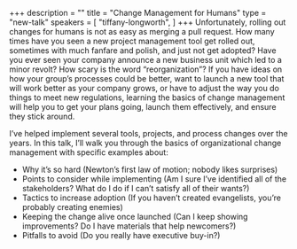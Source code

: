 +++
description = ""
title = "Change Management for Humans"
type = "new-talk"
speakers = [
        "tiffany-longworth",
]
+++
Unfortunately, rolling out changes for humans is not as easy as merging a pull request. How many times have you seen a new project management tool get rolled out, sometimes with much fanfare and polish, and just not get adopted? Have you ever seen your company announce a new business unit which led to a minor revolt? How scary is the word “reorganization”? If you have ideas on how your group’s processes could be better, want to launch a new tool that will work better as your company grows, or have to adjust the way you do things to meet new regulations, learning the basics of change management will help you to get your plans going, launch them effectively, and ensure they stick around.

I’ve helped implement several tools, projects, and process changes over the years. In this talk, I’ll walk you through the basics of organizational change management with specific examples about:

* Why it’s so hard (Newton’s first law of motion; nobody likes surprises) 
* Points to consider while implementing (Am I sure I’ve identified all of the stakeholders? What do I do if I can’t satisfy all of their wants?) 
* Tactics to increase adoption (If you haven’t created evangelists, you’re probably creating enemies) 
* Keeping the change alive once launched (Can I keep showing improvements? Do I have materials that help newcomers?) 
* Pitfalls to avoid (Do you really have executive buy-in?)